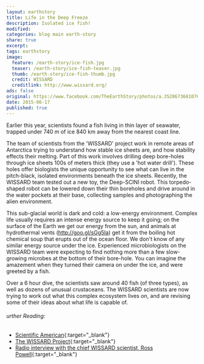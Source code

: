 ```yaml
---
layout: earthstory
title: Life in the Deep Freeze
description: Isolated ice fish!
modified:
categories: blog main earth-story
share: true
excerpt:
tags: earthstory
image:
  feature: /earth-story/ice-fish.jpg
  teaser: /earth-story/ice-fish-teaser.jpg
  thumb: /earth-story/ice-fish-thumb.jpg
  credit: WISSARD
  creditlink: http://www.wissard.org/
ads: false
original: https://www.facebook.com/TheEarthStory/photos/a.352867368107647.80532.352857924775258/890254897702222
date: 2015-06-17
published: true
---
```


Earlier this year, scientists found a fish living in thin layer of seawater, trapped under 740 m of ice 840 km away from the nearest coast line.

The team of scientists from the 'WISSARD' project work in remote areas of Antarctica trying to understand how stable ice sheets are, and how stability effects their melting. Part of this work involves drilling deep bore-holes through ice sheets 100s of meters thick (they use a 'hot water drill'). These holes offer biologists the unique opportunity to see what can live in the pitch-black, isolated environments beneath the ice sheets.
Recently, the WISSARD team tested out a new toy, the Deep-SCINI robot. This torpedo-shaped robot can be lowered down their thin boreholes and drive around in the water pockets at their base, collecting samples and photographing the alien environment.

This sub-glacial world is dark and cold: a low-energy environment. Complex life usually requires an intense energy source to keep it going; on the surface of the Earth we get our energy from the sun, and animals at hydrothermal vents (http://goo.gl/sGg5Ia) get it from the boiling hot chemical soup that erupts out of the ocean floor. We don't know of any similar energy source under the ice. Experienced microbiologists on the WISSARD team were expecting to find nothing more than a few slow-growing microbes at the bottom of their bore-hole. You can imagine the amazement when they turned their camera on under the ice, and were greeted by a fish.

Over a 6 hour dive, the scientists saw around 40 fish (of three types), as well as dozens of unusual crustaceans. The WISSARD scientists are now trying to work out what this complex ecosystem lives on, and are revising some of their ideas about what life is capable of.

###### urther Reading:
* [Scientific American](http://goo.gl/UTNydk){:target="_blank"}
* [The WISSARD Project](http://goo.gl/FpUEd){:target="_blank"}
* [Radio interview with the chief WISSARD scientist, Ross Powell](http://goo.gl/o9rpn8){:target="_blank"}
